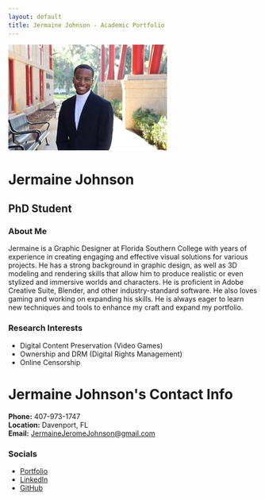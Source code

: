 ```yaml
---
layout: default
title: Jermaine Johnson - Academic Portfolio
---
```


![Featured Image](/assets/featured-image.jpg)

# Jermaine Johnson
## PhD Student

### About Me
Jermaine is a Graphic Designer at Florida Southern College with years of experience in creating engaging and effective visual solutions for various projects. He has a strong background in graphic design, as well as 3D modeling and rendering skills that allow him to produce realistic or even stylized and immersive worlds and characters. He is proficient in Adobe Creative Suite, Blender, and other industry-standard software. He also loves gaming and working on expanding his skills. He is always eager to learn new techniques and tools to enhance my craft and expand my portfolio.

### **Research Interests**
- Digital Content Preservation (Video Games)
- Ownership and DRM (Digital Rights Management)
- Online Censorship 

# **Jermaine Johnson's Contact Info**
**Phone:** 407-973-1747  
**Location:** Davenport, FL  
**Email:** JermaineJeromeJohnson@gmail.com  

### Socials
- [Portfolio](https://jermainejohnson.art/)
- [LinkedIn](https://www.linkedin.com/in/jermainejohnsonart/)
- [GitHub](https://github.com/JermaineFrame)